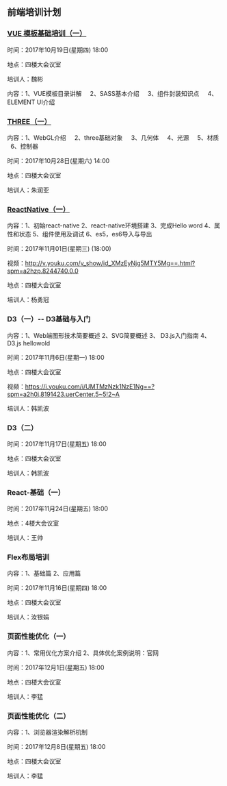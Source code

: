 ## 前端培训计划

### [VUE 模板基础培训（一）](https://github.com/jusfoun-FE/spa-development-pc)
时间：2017年10月19日(星期四) 18:00

地点：四楼大会议室

培训人：魏彬

内容：1、VUE模板目录讲解
     2、SASS基本介绍
     3、组件封装知识点
     4、ELEMENT UI介绍

### [THREE（一）](https://github.com/zhu18/Train_THREE)
内容：1、WebGL介绍
     2、three基础对象
     3、几何体 
     4、光源
     5、材质
     6、控制器
 
 时间：2017年10月28日(星期六) 14:00
 
 地点：四楼大会议室
 
 培训人：朱润亚

### [ReactNative（一）](https://github.com/yangyongguan/react-native-01)
内容：1、初始react-native
     2、react-native环境搭建
     3、完成Hello word 
     4、属性和状态
     5、组件使用及调试
     6、es5，es6导入与导出
 
 时间：2017年11月01日(星期三) (18:00)
 
 视频：http://v.youku.com/v_show/id_XMzEyNjg5MTY5Mg==.html?spm=a2hzp.8244740.0.0
 
 地点：四楼大会议室
 
 培训人：杨勇冠

### D3（一）-- D3基础与入门
内容：1、Web端图形技术简要概述
   	2、SVG简要概述
   	3、	D3.js入门指南
   	4、	D3.js hellowold
   	
时间：2017年11月6日(星期一) 18:00

地点：四楼大会议室

视频：https://i.youku.com/i/UMTMzNzk1NzE1Ng==?spm=a2h0j.8191423.uerCenter.5~5!2~A

培训人：韩凯波

### D3（二）
时间：2017年11月17日(星期五) 18:00

地点：四楼大会议室

培训人：韩凯波


### React-基础（一）
时间：2017年11月24日(星期五) 18:00

地点：4楼大会议室

培训人：王帅

 ### Flex布局培训
内容：1、基础篇 
   	  2、应用篇
   	  
时间：2017年11月16日(星期四) 18:00   

地点：四楼大会议室
	  
培训人：汝银娟	  

### 页面性能优化（一）
内容：1、常用优化方案介绍
   	  2、具体优化案例说明：官网
   	  
时间：2017年12月1日(星期五) 18:00   	  

地点：四楼大会议室

培训人：李猛

### 页面性能优化（二）
内容：1、浏览器渲染解析机制

时间：2017年12月8日(星期五) 18:00

地点：四楼大会议室

培训人：李猛



